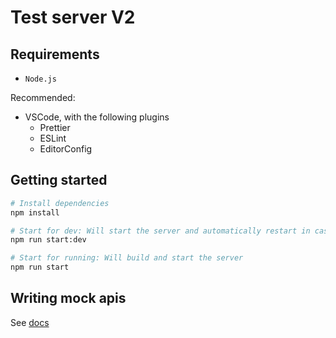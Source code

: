 # Test server V2

## Requirements

- `Node.js`

Recommended:
- VSCode, with the following plugins
    - Prettier
    - ESLint
    - EditorConfig


## Getting started

```bash
# Install dependencies
npm install

# Start for dev: Will start the server and automatically restart in case there is changes in the files.
npm run start:dev

# Start for running: Will build and start the server
npm run start
```


## Writing mock apis

See [docs](./docs/writing-mock-apis)
